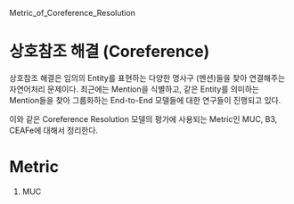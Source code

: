 Metric_of_Coreference_Resolution

# 상호참조 해결 (Coreference)

상호참조 해결은 임의의 Entity를 표현하는 다양한 명사구 (멘션)들을 찾아 연결해주는 자연어처리 문제이다. 최근에는 Mention을 식별하고, 같은 Entity를 의미하는 Mention들을 찾아 그룹화하는 End-to-End 모델들에 대한 연구들이 진행되고 있다. 

이와 같은 Coreference Resolution 모델의 평가에 사용되는 Metric인 MUC, B3, CEAFe에 대해서 정리한다.

# Metric

1. MUC

